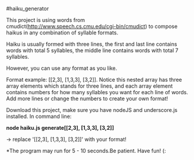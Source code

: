 #haiku_generator

This project is using words from cmudict(http://www.speech.cs.cmu.edu/cgi-bin/cmudict) to compose haikus in any combination of syllable formats. 

Haiku is usually formed with three lines, the first and last line contains words with total 5 syllables, the middle line contains words with total 7 syllables. 

However, you can use any format as you like.  

Format example: [[2,3], [1,3,3], [3,2]].
Notice this nested array has three array elements which stands for three lines, and each array element contains numbers for how many syllables you want for each line of words. Add more lines or change the numbers to create your own format! 

Download this project, make sure you have nodeJS and underscore.js installed. In command line: 

<strong>node haiku.js generate[[2,3], [1,3,3], [3,2]]</strong>

-> replace '[[2,3], [1,3,3], [3,2]]' with your format! 

*The program may run for 5 - 10 seconds.Be patient. Have fun! (:
